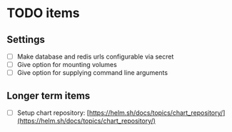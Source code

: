 # TODO items

## Settings 

- [ ] Make database and redis urls configurable via secret
- [ ] Give option for mounting volumes 
- [ ] Give option for supplying command line arguments

## Longer term items
- [ ] Setup chart repository: [https://helm.sh/docs/topics/chart_repository/](https://helm.sh/docs/topics/chart_repository/)
